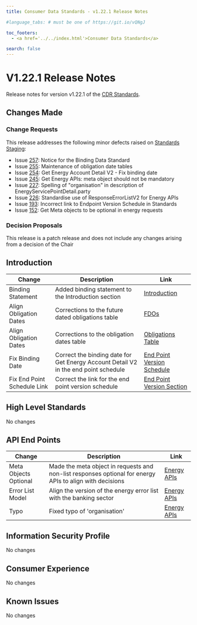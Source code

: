 ```yaml
---
title: Consumer Data Standards - v1.22.1 Release Notes

#language_tabs: # must be one of https://git.io/vQNgJ

toc_footers:
  - <a href='../../index.html'>Consumer Data Standards</a>

search: false
---
```


# V1.22.1 Release Notes
Release notes for version v1.22.1 of the [CDR Standards](../../index.html).

## Changes Made
### Change Requests

This release addresses the following minor defects raised on [Standards Staging](https://github.com/ConsumerDataStandardsAustralia/standards-staging/issues):

- Issue [257](https://github.com/ConsumerDataStandardsAustralia/standards-staging/issues/257): Notice for the Binding Data Standard
- Issue [255](https://github.com/ConsumerDataStandardsAustralia/standards-staging/issues/255): Maintenance of obligation date tables
- Issue [254](https://github.com/ConsumerDataStandardsAustralia/standards-staging/issues/254): Get Energy Account Detail V2 - Fix binding date
- Issue [245](https://github.com/ConsumerDataStandardsAustralia/standards-staging/issues/254): Get Energy APIs: meta object should not be mandatory
- Issue [227](https://github.com/ConsumerDataStandardsAustralia/standards-staging/issues/227): Spelling of "organisation" in description of EnergyServicePointDetail.party
- Issue [226](https://github.com/ConsumerDataStandardsAustralia/standards-staging/issues/226): Standardise use of ResponseErrorListV2 for Energy APIs
- Issue [193](https://github.com/ConsumerDataStandardsAustralia/standards-staging/issues/193): Incorrect link to Endpoint Version Schedule in Standards
- Issue [152](https://github.com/ConsumerDataStandardsAustralia/standards-staging/issues/152): Get Meta objects to be optional in energy requests


### Decision Proposals

This release is a patch release and does not include any changes arising from a decision of the Chair

## Introduction

|Change|Description|Link|
|------|-----------|----|
| Binding Statement | Added binding statement to the Introduction section | [Introduction](../../#introduction) |
| Align Obligation Dates | Corrections to the future dated obligations table | [FDOs](../../#future-dated-obligations) |
| Align Obligation Dates | Corrections to the obligation dates table | [Obligations Table](../endpoint-version-schedule/#obligation-dates-schedule) |
| Fix Binding Date | Correct the binding date for Get Energy Account Detail V2 in the end point schedule | [End Point Version Schedule](../endpoint-version-schedule/#endpoint-version-schedule) |
| Fix End Point Schedule Link | Correct the link for the end point version schedule | [End Point Version Section](../../#endpoint-version-schedule) |

## High Level Standards

No changes


## API End Points

|Change|Description|Link|
|------|-----------|----|
| Meta Objects Optional | Made the meta object in requests and non-list responses optional for energy APIs to align with decisions | [Energy APIs](../../#energy-apis) |
| Error List Model | Align the version of the energy error list with the banking sector | [Energy APIs](../../#energy-apis) |
| Typo | Fixed typo of 'organisation' | [Energy APIs](../../#energy-apis) |


## Information Security Profile

No changes

## Consumer Experience

No changes

## Known Issues

No changes
